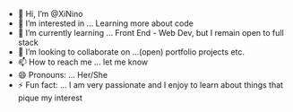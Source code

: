 - 👋 Hi, I’m @XiNino
- 👀 I’m interested in ... Learning more about code
- 🌱 I’m currently learning ... Front End - Web Dev, but I remain open to full stack
- 💞️ I’m looking to collaborate on ...(open) portfolio projects etc.
- 📫 How to reach me ... let me know
- 😄 Pronouns: ... Her/She
- ⚡ Fun fact: ... I am very passionate and I enjoy to learn about things that pique my interest

<!---
XiNino/XiNino is a ✨ special ✨ repository because its `README.md` (this file) appears on your GitHub profile.
You can click the Preview link to take a look at your changes.
--->
